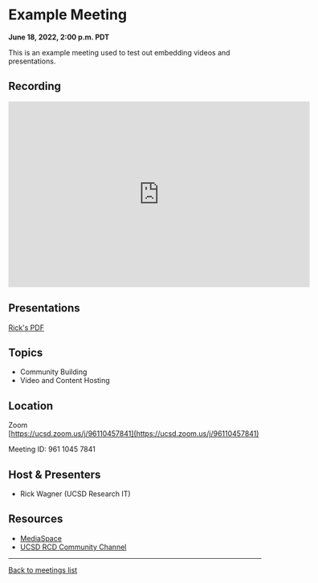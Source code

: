# Example Meeting
**June 18, 2022, 2:00 p.m. PDT**

<div class="atcb" style="display:none;">
{
  "name": "UCSD RCD Community Meeting: Example Topic",
  "description": "An example meeting to use as a reference. <br>→<br>→ More information: [url]https://ucsd-rcd.github.io/meetings/events/2022-06-18-Example-Meeting.html[/url]<br>→<br>→Zoom link: [url]https://ucsd.zoom.us/j/96110457841[/url]",
  "startDate":"2022-08-09",
  "endDate":"2022-08-09",
  "startTime":"14:00",
  "endTime":"15:00",
  "timeZone":"America/Los_Angeles",
  "location":"https://ucsd.zoom.us/j/96110457841",
  "options": [
      "Apple",
      "Google",
      "iCal",
      "Microsoft365",
      "Outlook.com"
  ]
}
</div>

This is an example meeting used to test out embedding videos and presentations.

## Recording

<iframe id="kaltura_player" src="https://cdnapisec.kaltura.com/p/2323111/sp/232311100/embedIframeJs/uiconf_id/48743603/partner_id/2323111?iframeembed=true&playerId=kaltura_player&entry_id=1_bfmju9q7&flashvars[streamerType]=auto&amp;flashvars[localizationCode]=en&amp;flashvars[leadWithHTML5]=true&amp;flashvars[sideBarContainer.plugin]=true&amp;flashvars[sideBarContainer.position]=left&amp;flashvars[sideBarContainer.clickToClose]=true&amp;flashvars[chapters.plugin]=true&amp;flashvars[chapters.layout]=vertical&amp;flashvars[chapters.thumbnailRotator]=false&amp;flashvars[streamSelector.plugin]=true&amp;flashvars[EmbedPlayer.SpinnerTarget]=videoHolder&amp;flashvars[dualScreen.plugin]=true&amp;flashvars[hotspots.plugin]=1&amp;flashvars[Kaltura.addCrossoriginToIframe]=true&amp;&wid=1_9og79rlf" width="600" height="370" allowfullscreen webkitallowfullscreen mozAllowFullScreen allow="autoplay *; fullscreen *; encrypted-media *" sandbox="allow-forms allow-same-origin allow-scripts allow-top-navigation allow-pointer-lock allow-popups allow-modals allow-orientation-lock allow-popups-to-escape-sandbox allow-presentation allow-top-navigation-by-user-activation" frameborder="0" title="UCSD RCD Community Example Meeting June 18, 2022"></iframe>

## Presentations

[Rick's PDF](/meetings/assets/presentations/2022-06-18/UCSDRCDCommExampleMeeting18JUN22.pdf)

## Topics

* Community Building
* Video and Content Hosting

## Location

Zoom<br>
[https://ucsd.zoom.us/j/96110457841](https://ucsd.zoom.us/j/96110457841)

Meeting ID: 961 1045 7841

## Host & Presenters

* Rick Wagner (UCSD Research IT)

## Resources

* [MediaSpace](https://mediaspace.ucsd.edu)
* [UCSD RCD Community Channel](https://mediaspace.ucsd.edu/channel/UCSD%2BResearch%2BComputing%2B%2526%2BData%2BCommunity/260055772)

---

[Back to meetings list](/meetings/)
